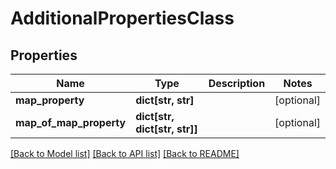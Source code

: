 # AdditionalPropertiesClass


## Properties
Name | Type | Description | Notes
------------ | ------------- | ------------- | -------------
**map_property** | **dict[str, str]** |  | [optional] 
**map_of_map_property** | **dict[str, dict[str, str]]** |  | [optional] 

[[Back to Model list]](../README.md#documentation-for-models) [[Back to API list]](../README.md#documentation-for-api-endpoints) [[Back to README]](../README.md)


